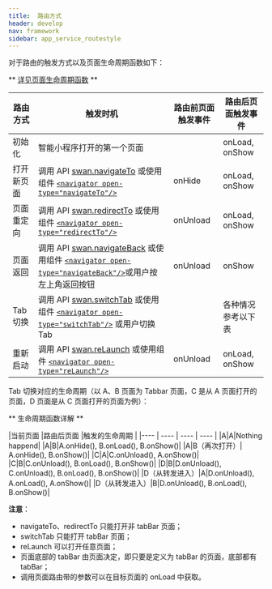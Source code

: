 ```yaml
---
title:  路由方式
header: develop
nav: framework
sidebar: app_service_routestyle
---
```


对于路由的触发方式以及页面生命周期函数如下： 

** [详见页面生命周期函数](/develop/framework/app_service_pagelife/) **

|路由方式 |触发时机 |路由前页面触发事件 |路由后页面触发事件 |
|---- | ---- | ---- | ---- |
|初始化 |智能小程序打开的第一个页面 | |onLoad, onShow |
|打开新页面 |调用 API [swan.navigateTo](https://smartprogram.baidu.com/docs/develop/api/show/tab_swan-navigateTo/) 或使用组件 [`<navigator open-type="navigateTo"/>`](/develop/component/nav/) | onHide |onLoad, onShow |
|页面重定向 |调用 API [swan.redirectTo](https://smartprogram.baidu.com/docs/develop/api/show/tab_swan-redirectTo/) 或使用组件 [`<navigator open-type="redirectTo"/>`](/develop/component/nav/) | onUnload |onLoad, onShow |
|页面返回  |调用 API [swan.navigateBack](https://smartprogram.baidu.com/docs/develop/api/show/tab_swan-navigateBack/) 或使用组件 [`<navigator open-type="navigateBack"/>`](/develop/component/nav/)或用户按左上角返回按钮 | onUnload |onShow |
|Tab 切换  |调用 API [swan.switchTab](https://smartprogram.baidu.com/docs/develop/api/show/tab_swan-switchTab/) 或使用组件 [`<navigator open-type="switchTab"/>`](/develop/component/nav/) 或用户切换 Tab | | 各种情况参考以下表 |
|重新启动  |调用 API [swan.reLaunch](https://smartprogram.baidu.com/docs/develop/api/show/tab_swan-reLaunch/) 或使用组件 [`<navigator open-type="reLaunch"/>`](/develop/component/nav/) | onUnload | onLoad, onShow |

Tab 切换对应的生命周期（以 A、B 页面为 Tabbar 页面，C 是从 A 页面打开的页面，D 页面是从 C 页面打开的页面为例）：

** 生命周期函数详解 **

|当前页面 |路由后页面 |触发的生命周期 |
|---- | ---- | ---- | ---- |
|A|A|Nothing happend|
|A|B|A.onHide(), B.onLoad(), B.onShow()|
|A|B（再次打开）| A.onHide(), B.onShow()|
|C|A|C.onUnload(), A.onShow()|
|C|B|C.onUnload(), B.onLoad(), B.onShow()|
|D|B|D.onUnload(), C.onUnload(), B.onLoad(), B.onShow()|
|D（从转发进入）|A|D.onUnload(), A.onLoad(), A.onShow()|
|D（从转发进入）|B|D.onUnload(), B.onLoad(), B.onShow()|

**注意**：
- navigateTo、redirectTo 只能打开非 tabBar 页面；
- switchTab 只能打开 tabBar 页面；
- reLaunch 可以打开任意页面；
- 页面底部的 tabBar 由页面决定，即只要是定义为 tabBar 的页面，底部都有 tabBar；
- 调用页面路由带的参数可以在目标页面的 onLoad 中获取。
